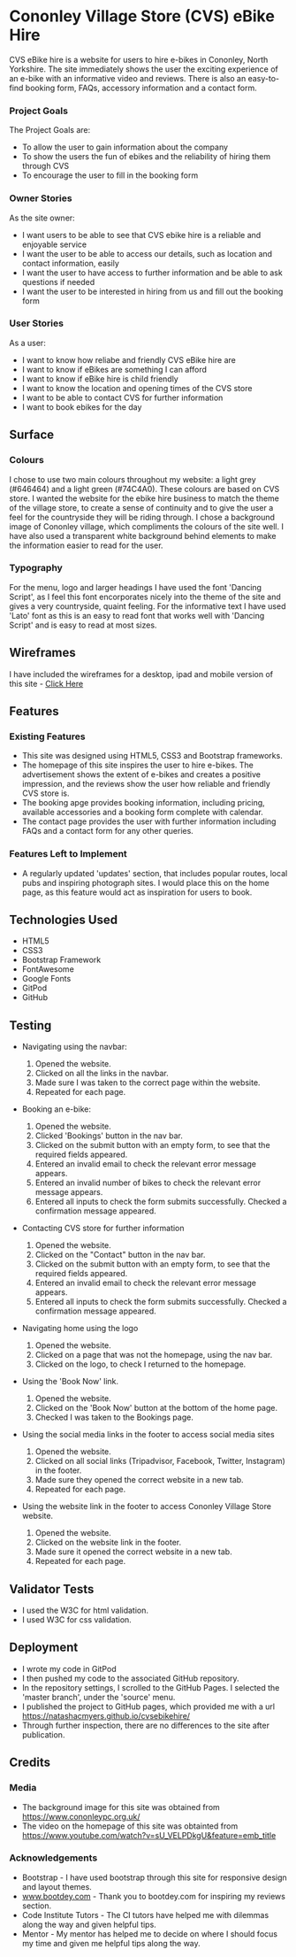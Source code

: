 # Cononley Village Store (CVS) eBike Hire

CVS eBike hire is a website for users to hire e-bikes in Cononley, North Yorkshire. The site immediately shows the user
the exciting experience of an e-bike with an informative video and reviews. There is also an easy-to-find booking form,
FAQs, accessory information and a contact form. 

### Project Goals
The Project Goals are:
* To allow the user to gain information about the company
* To show the users the fun of ebikes and the reliability of hiring them through CVS
* To encourage the user to fill in the booking form 

### Owner Stories
As the site owner:
* I want users to be able to see that CVS ebike hire is a reliable and enjoyable service
* I want the user to be able to access our details, such as location and contact information, easily
* I want the user to have access to further information and be able to ask questions if needed
* I want the user to be interested in hiring from us and fill out the booking form

### User Stories
As a user:
* I want to know how reliabe and friendly CVS eBike hire are
* I want to know if eBikes are something I can afford
* I want to know if eBike hire is child friendly
* I want to know the location and opening times of the CVS store 
* I want to be able to contact CVS for further information
* I want to book ebikes for the day

## Surface
### Colours
I chose to use two main colours throughout my website: a light grey (#646464) and a light green (#74C4A0).
These colours are based on CVS store. I wanted the website for the ebike hire business to match the theme of the village
store, to create a sense of continuity and to give the user a feel for the countryside they will be riding through.
I chose a background image of Cononley village, which compliments the colours of the site well. I have also used a
transparent white background behind elements to make the information easier to read for the user.

### Typography
For the menu, logo and larger headings I have used the font 'Dancing Script', as I feel this font encorporates nicely into 
the theme of the site and gives a very countryside, quaint feeling. For the informative text I have used 'Lato' font as this
is an easy to read font that works well with 'Dancing Script' and is easy to read at most sizes.

## Wireframes
I have included the wireframes for a desktop, ipad and mobile version of this site - [Click Here](https://github.com/natashacmyers/cvsebikehire/tree/master/assets/wireframes/)


## Features
### Existing Features
* This site was designed using HTML5, CSS3 and Bootstrap frameworks.
* The homepage of this site inspires the user to hire e-bikes. The advertisement shows the extent of e-bikes and 
creates a positive impression, and the reviews show the user how reliable and friendly CVS store is. 
* The booking apge provides booking information, including pricing, available accessories and a booking form complete
with calendar.
* The contact page provides the user with further information including FAQs and a contact form for any other queries.
### Features Left to Implement
* A regularly updated 'updates' section, that includes popular routes, local pubs and inspiring photograph sites.
I would place this on the home page, as this feature would act as inspiration for users to book.

## Technologies Used
* HTML5
* CSS3
* Bootstrap Framework
* FontAwesome
* Google Fonts 
* GitPod
* GitHub

## Testing

* Navigating using the navbar:
    1. Opened the website.
    2. Clicked on all the links in the navbar.
    3. Made sure I was taken to the correct page within the website.
    4. Repeated for each page.

* Booking an e-bike:
    1. Opened the website.
    3. Clicked 'Bookings' button in the nav bar.
    4. Clicked on the submit button with an empty form, to see that the required fields appeared.
    5. Entered an invalid email to check the relevant error message appears.
    6. Entered an invalid number of bikes to check the relevant error message appears.
    7. Entered all inputs to check the form submits successfully. Checked a confirmation message appeared.
    
* Contacting CVS store for further information
    1. Opened the website.
    2. Clicked on the "Contact" button in the nav bar.
    3. Clicked on the submit button with an empty form, to see that the required fields appeared.
    4. Entered an invalid email to check the relevant error message appears.
    5. Entered all inputs to check the form submits successfully. Checked a confirmation message appeared.

* Navigating home using the logo
    1. Opened the website.
    2. Clicked on a page that was not the homepage, using the nav bar.
    3. Clicked on the logo, to check I returned to the homepage.

* Using the 'Book Now' link.
    1. Opened the website.
    2. Clicked on the 'Book Now' button at the bottom of the home page.
    3. Checked I was taken to the Bookings page.


* Using the social media links in the footer to access social media sites
    1. Opened the website.
    2. Clicked on all social links (Tripadvisor, Facebook, Twitter, Instagram) in the footer.
    3. Made sure they opened the correct website in a new tab.
    4. Repeated for each page.

* Using the website link in the footer to access Cononley Village Store website.
    1. Opened the website.
    2. Clicked on the website link in the footer.
    3. Made sure it opened the correct website in a new tab.
    4. Repeated for each page.

## Validator Tests
 * I used the W3C for html validation.
 * I used W3C for css validation.
## Deployment

* I wrote my code in GitPod
* I then pushed my code to the associated GitHub repository.
* In the repository settings, I scrolled to the GitHub Pages.
  I selected the 'master branch', under the 'source' menu.
* I published the project to GitHub pages, which provided me with a url https://natashacmyers.github.io/cvsebikehire/
* Through further inspection, there are no differences to the site after publication.

## Credits
### Media
* The background image for this site was obtained from https://www.cononleypc.org.uk/
* The video on the homepage of this site was obtainted from https://www.youtube.com/watch?v=sU_VELPDkgU&feature=emb_title
### Acknowledgements
* Bootstrap - I have used bootstrap through this site for responsive design and layout themes. 
* www.bootdey.com - Thank you to bootdey.com for inspiring my reviews section.
* Code Institute Tutors - The CI tutors have helped me with dilemmas along the way and given helpful tips.
* Mentor - My mentor has helped me to decide on where I should focus my time and given me helpful tips along the way.
